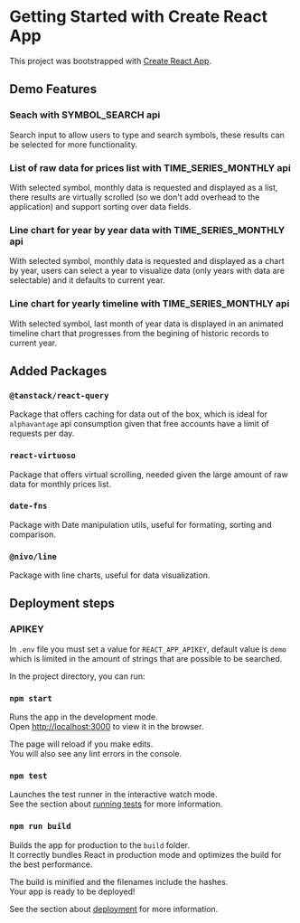# Getting Started with Create React App

This project was bootstrapped with [Create React App](https://github.com/facebook/create-react-app).

## Demo Features

### Seach with SYMBOL_SEARCH api

Search input to allow users to type and search symbols, these results can be selected for more functionality.

### List of raw data for prices list with TIME_SERIES_MONTHLY api

With selected symbol, monthly data is requested and displayed as a list, there results are virtually scrolled (so we don't add overhead to the application) and support sorting over data fields.

### Line chart for year by year data with TIME_SERIES_MONTHLY api

With selected symbol, monthly data is requested and displayed as a chart by year, users can select a year to visualize data (only years with data are selectable) and it defaults to current year.

### Line chart for yearly timeline with TIME_SERIES_MONTHLY api

With selected symbol, last month of year data is displayed in an animated timeline chart that progresses from the begining of historic records to current year.

## Added Packages

### `@tanstack/react-query`

Package that offers caching for data out of the box, which is ideal for `alphavantage` api consumption given that free accounts have a limit of requests per day.

### `react-virtuoso`

Package that offers virtual scrolling, needed given the large amount of raw data for monthly prices list.

### `date-fns`

Package with Date manipulation utils, useful for formating, sorting and comparison.

### `@nivo/line`

Package with line charts, useful for data visualization.

## Deployment steps

### APIKEY

In `.env` file you must set a value for `REACT_APP_APIKEY`, default value is `demo` which is limited in the amount of strings that are possible to be searched.

In the project directory, you can run:

### `npm start`

Runs the app in the development mode.\
Open [http://localhost:3000](http://localhost:3000) to view it in the browser.

The page will reload if you make edits.\
You will also see any lint errors in the console.

### `npm test`

Launches the test runner in the interactive watch mode.\
See the section about [running tests](https://facebook.github.io/create-react-app/docs/running-tests) for more information.

### `npm run build`

Builds the app for production to the `build` folder.\
It correctly bundles React in production mode and optimizes the build for the best performance.

The build is minified and the filenames include the hashes.\
Your app is ready to be deployed!

See the section about [deployment](https://facebook.github.io/create-react-app/docs/deployment) for more information.

